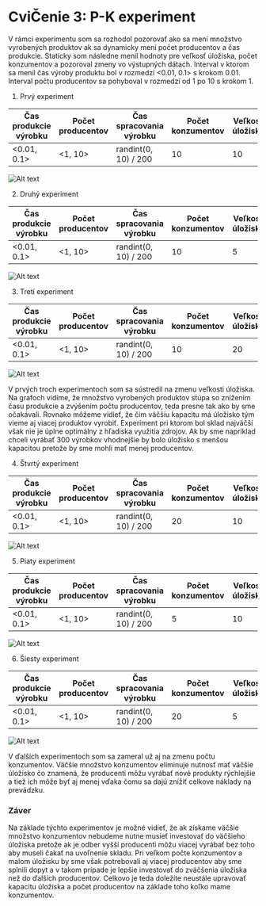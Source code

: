 # CviČenie 3: P-K experiment

V rámci experimentu som sa rozhodol pozorovať ako sa mení množstvo vyrobených produktov ak sa dynamicky mení počet producentov a čas produkcie. Staticky som následne menil hodnoty pre veľkosť úložiska, počet konzumentov a pozoroval zmeny vo výstupných dátach. Interval v ktorom sa menil čas výroby produktu bol v rozmedzí <0.01, 0.1> s krokom 0.01. Interval počtu producentov sa pohyboval v rozmedzí od 1 po 10 s krokom 1.


1. Prvý experiment

Čas produkcie výrobku | Počet producentov | Čas spracovania výrobku | Počet konzumentov | Veľkosť úložiska 
--------------------- | ------------------|-------------------------|-------------------|-----------------
<0.01, 0.1>| <1, 10>| randint(0, 10) / 200 | 10 | 10


![Alt text](/Cvicenie%2003/graphs/WC10C10.png?raw=true "")

2. Druhý experiment

Čas produkcie výrobku | Počet producentov | Čas spracovania výrobku | Počet konzumentov | Veľkosť úložiska 
--------------------- | ------------------|-------------------------|-------------------|-----------------
<0.01, 0.1>| <1, 10>| randint(0, 10) / 200 | 10 | 5


![Alt text](/Cvicenie%2003/graphs/WC5C10.png?raw=true "")

3. Tretí experiment

Čas produkcie výrobku | Počet producentov | Čas spracovania výrobku | Počet konzumentov | Veľkosť úložiska 
--------------------- | ------------------|-------------------------|-------------------|-----------------
<0.01, 0.1>| <1, 10>| randint(0, 10) / 200 | 10 | 20


![Alt text](/Cvicenie%2003/graphs/WC20C10.png?raw=true "")

V prvých troch experimentoch som sa sústredil na zmenu veľkosti úložiska. Na grafoch vidíme, že množstvo vyrobených produktov stúpa so znížením času produkcie a zvýšením počtu producentov, teda presne tak ako by sme očakávali. Rovnako môžeme vidieť, že čim väčšiu kapacitu má úložisko tým vieme aj viacej produktov vyrobiť. Experiment pri ktorom bol sklad najväčší však nie je úplne optimálny z hľadiska využitia zdrojov. Ak by sme napríklad chceli vyrábať 300 výrobkov vhodnejšie by bolo úložisko s menšou kapacitou pretože by sme mohli mať menej producentov.

4. Štvrtý experiment

Čas produkcie výrobku | Počet producentov | Čas spracovania výrobku | Počet konzumentov | Veľkosť úložiska 
--------------------- | ------------------|-------------------------|-------------------|-----------------
<0.01, 0.1>| <1, 10>| randint(0, 10) / 200 | 20 | 10


![Alt text](/Cvicenie%2003/graphs/WC10C20.png?raw=true "")

5. Piaty experiment

Čas produkcie výrobku | Počet producentov | Čas spracovania výrobku | Počet konzumentov | Veľkosť úložiska 
--------------------- | ------------------|-------------------------|-------------------|-----------------
<0.01, 0.1>| <1, 10>| randint(0, 10) / 200 | 5 | 10


![Alt text](/Cvicenie%2003/graphs/WC10C5.png?raw=true "")

6. Šiesty experiment

Čas produkcie výrobku | Počet producentov | Čas spracovania výrobku | Počet konzumentov | Veľkosť úložiska 
--------------------- | ------------------|-------------------------|-------------------|-----------------
<0.01, 0.1>| <1, 10>| randint(0, 10) / 200 | 20 | 5


![Alt text](/Cvicenie%2003/graphs/WC5C20.png?raw=true "")

V ďalších experimentoch som sa zameral už aj na zmenu počtu konzumentov. Väčšie množstvo konzumentov eliminuje nutnosť mať väčšie úložisko čo znamená, že producenti môžu vyrábať nové produkty rýchlejšie a tiež ich môže byť aj menej vďaka čomu sa dajú znížiť celkove náklady na prevádzku. 

### Záver

Na základe týchto experimentov je možné vidieť, že ak získame väčšie množstvo konzumentov nebudeme nutne musieť investovať do väčšieho úložiska pretože ak je odber vyšší producenti môžu viacej vyrábať bez toho aby museli čakať na uvoľnenie skladu. Pri veľkom počte konzumentov a malom úložisku by sme však potrebovali aj viacej producentov aby sme splnili dopyt a v takom prípade je lepšie investovať do zväčšenia úložiska než do ďalších producentov. Celkovo je teda doležíte neustále upravovať kapacitu úložiska a počet producentov na základe toho koľko mame konzumentov.
